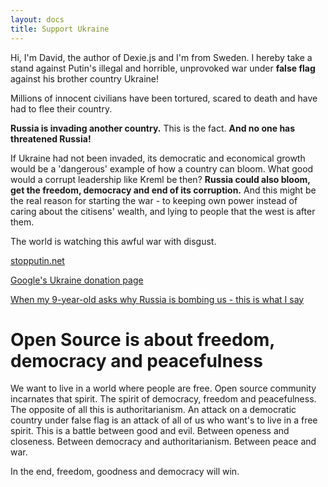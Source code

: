 ```yaml
---
layout: docs
title: Support Ukraine
---
```


Hi, I'm David, the author of Dexie.js and I'm from Sweden. I hereby take a stand against Putin's illegal and horrible, unprovoked war under **false flag** against his brother country Ukraine!

Millions of innocent civilians have been tortured, scared to death and have had to flee their country.

**Russia is invading another country.** This is the fact. **And no one has threatened Russia!**

If Ukraine had not been invaded, its democratic and economical growth would be a 'dangerous' example of how a country can bloom. What good would a corrupt leadership like Kreml be then? **Russia could also bloom, get the freedom, democracy and end of its corruption.** And this might be the real reason for starting the war - to keeping own power instead of caring about the citisens' wealth, and lying to people that the west is after them.

The world is watching this awful war with disgust.

[stopputin.net](https://www.stopputin.net)

[Google's Ukraine donation page](https://www.google.org/ukraine-relief/)

[When my 9-year-old asks why Russia is bombing us - this is what I say](https://edition.cnn.com/2022/10/11/opinions/ukraine-russia-war-playground-parenting-children-stefanova/index.html)

# Open Source is about freedom, democracy and peacefulness

We want to live in a world where people are free. Open source community incarnates that spirit. The spirit of democracy, freedom and peacefulness. The opposite of all this is authoritarianism. An attack on a democratic country under false flag is an attack of all of us who want's to live in a free spirit. This is a battle between good and evil. Between openess and closeness. Between democracy and authoritarianism. Between peace and war.

In the end, freedom, goodness and democracy will win.
